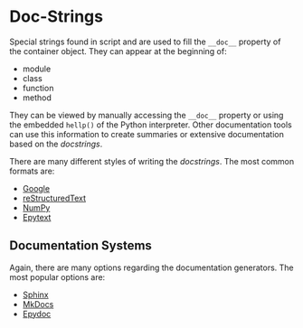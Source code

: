 Doc-Strings
===========

Special strings found in script and are used to fill the `__doc__` property of
the container object.  They can appear at the beginning of:

 - module
 - class
 - function
 - method

They can be viewed by manually accessing the `__doc__` property or using the
embedded `hellp()` of the Python interpreter.  Other documentation tools can use
this information to create summaries or extensive documentation based on the
_docstrings_.

There are many different styles of writing the _docstrings_.  The most common
formats are:

 - [Google](https://github.com/google/styleguide/blob/gh-pages/pyguide.md#38-comments-and-docstrings)
 - [reStructuredText](https://docutils.sourceforge.io/rst.html)
 - [NumPy](https://numpydoc.readthedocs.io/en/latest/format.html)
 - [Epytext](http://epydoc.sourceforge.net/epytext.html)


 Documentation Systems
----------------------

Again, there are many options regarding the documentation generators.
The most popular options are:

 - [Sphinx](https://www.sphinx-doc.org/)
 - [MkDocs](https://www.mkdocs.org/)
 - [Epydoc](http://epydoc.sourceforge.net/)
